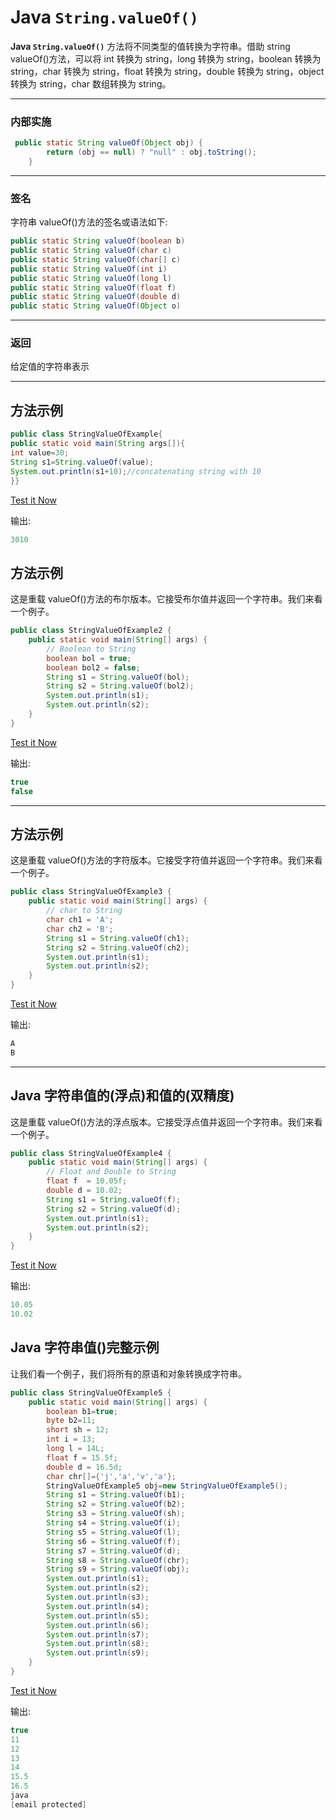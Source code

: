 # Java `String.valueOf()`



**Java `String.valueOf()`** 方法将不同类型的值转换为字符串。借助 string valueOf()方法，可以将 int 转换为 string，long 转换为 string，boolean 转换为 string，char 转换为 string，float 转换为 string，double 转换为 string，object 转换为 string，char 数组转换为 string。

* * *

### 内部实施

```java
 public static String valueOf(Object obj) {
        return (obj == null) ? "null" : obj.toString();
    }

```

* * *

### 签名

字符串 valueOf()方法的签名或语法如下:

```java
public static String valueOf(boolean b)
public static String valueOf(char c)
public static String valueOf(char[] c)
public static String valueOf(int i)
public static String valueOf(long l)
public static String valueOf(float f)
public static String valueOf(double d)
public static String valueOf(Object o)

```

* * *

### 返回

给定值的字符串表示

* * *

## 方法示例

```java
public class StringValueOfExample{
public static void main(String args[]){
int value=30;
String s1=String.valueOf(value);
System.out.println(s1+10);//concatenating string with 10
}}

```

[Test it Now](https://compiler.javatpoint.com/opr/test.jsp?filename=StringValueOfExample)

输出:

```java
3010

```

## 方法示例

这是重载 valueOf()方法的布尔版本。它接受布尔值并返回一个字符串。我们来看一个例子。

```java
public class StringValueOfExample2 {
	public static void main(String[] args) {		
		// Boolean to String
		boolean bol = true;  
		boolean bol2 = false;  
		String s1 = String.valueOf(bol);  
		String s2 = String.valueOf(bol2);
		System.out.println(s1);
		System.out.println(s2);
	}
}

```

[Test it Now](https://compiler.javatpoint.com/opr/test.jsp?filename=StringValueOfExample2)

输出:

```java
true
false

```

* * *

## 方法示例

这是重载 valueOf()方法的字符版本。它接受字符值并返回一个字符串。我们来看一个例子。

```java
public class StringValueOfExample3 {
	public static void main(String[] args) {
		// char to String		
		char ch1 = 'A';  
		char ch2 = 'B';
		String s1 = String.valueOf(ch1);  
		String s2 = String.valueOf(ch2);
		System.out.println(s1);
		System.out.println(s2);
	}
}

```

[Test it Now](https://compiler.javatpoint.com/opr/test.jsp?filename=StringValueOfExample3)

输出:

```java
A
B

```

* * *

## Java 字符串值的(浮点)和值的(双精度)

这是重载 valueOf()方法的浮点版本。它接受浮点值并返回一个字符串。我们来看一个例子。

```java
public class StringValueOfExample4 {
	public static void main(String[] args) {
		// Float and Double to String
		float f  = 10.05f;  
		double d = 10.02;
		String s1 = String.valueOf(f);  
		String s2 = String.valueOf(d);
		System.out.println(s1);
		System.out.println(s2);
	}
}

```

[Test it Now](https://compiler.javatpoint.com/opr/test.jsp?filename=StringValueOfExample4)

输出:

```java
10.05
10.02

```

## Java 字符串值()完整示例

让我们看一个例子，我们将所有的原语和对象转换成字符串。

```java
public class StringValueOfExample5 {
	public static void main(String[] args) {
		boolean b1=true;
		byte b2=11;  
		short sh = 12;
		int i = 13;
		long l = 14L;
		float f = 15.5f;
		double d = 16.5d;
		char chr[]={'j','a','v','a'};
		StringValueOfExample5 obj=new StringValueOfExample5();
		String s1 = String.valueOf(b1);  
		String s2 = String.valueOf(b2);  
		String s3 = String.valueOf(sh);  
		String s4 = String.valueOf(i);  
		String s5 = String.valueOf(l);  
		String s6 = String.valueOf(f);  
		String s7 = String.valueOf(d);  
		String s8 = String.valueOf(chr);  
		String s9 = String.valueOf(obj);  
		System.out.println(s1);
		System.out.println(s2);
		System.out.println(s3);
		System.out.println(s4);
		System.out.println(s5);
		System.out.println(s6);
		System.out.println(s7);
		System.out.println(s8);
		System.out.println(s9);
	}
}

```

[Test it Now](https://compiler.javatpoint.com/opr/test.jsp?filename=StringValueOfExample5)

输出:

```java
true
11
12
13
14
15.5
16.5
java
[email protected]

```